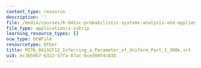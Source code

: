 ```yaml
---
content_type: resource
description: ''
file: /media/courses/6-041sc-probabilistic-systems-analysis-and-applied-probability-fall-2013/ec3659b7632257fa87ac6ce309f4c838_MIT6_041SCF13_Inferring_a_Parameter_of_Uniform_Part_1_300k.vtt
file_type: application/x-subrip
learning_resource_types: []
ocw_type: OCWFile
resourcetype: Other
title: MIT6_041SCF13_Inferring_a_Parameter_of_Uniform_Part_1_300k.srt
uid: ec3659b7-6322-57fa-87ac-6ce309f4c838
---
```


